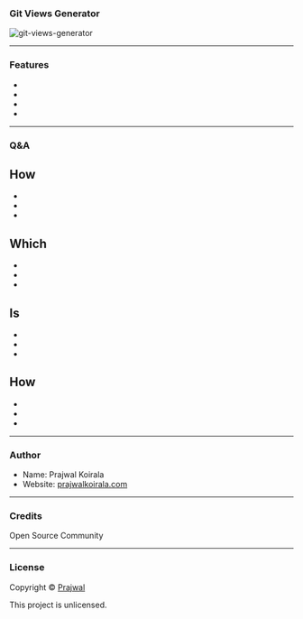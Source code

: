 ### Git Views Generator

![git-views-generator](https://visitor-badge.glitch.me/badge?page_id=complexorganizations.git-views-generator)

---
### Features
- 
- 
- 
- 

---
### Q&A

How
- 
- 
- 
- 

Which
- 
- 
- 
-

Is
- 
- 
- 
-

How 
- 
- 
- 
-

---
### Author
* Name: Prajwal Koirala
* Website: [prajwalkoirala.com](https://www.prajwalkoirala.com)

---	
### Credits
Open Source Community

---
### License
Copyright © [Prajwal](https://github.com/prajwal-koirala)

This project is unlicensed.
